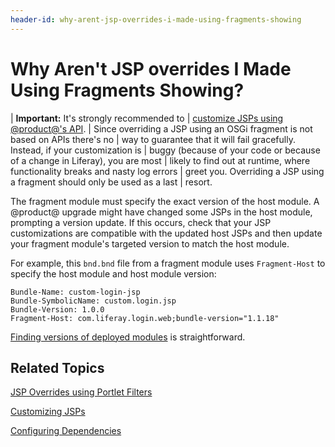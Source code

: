 ```yaml
---
header-id: why-arent-jsp-overrides-i-made-using-fragments-showing
---
```


# Why Aren't JSP overrides I Made Using Fragments Showing?

| **Important:** It's strongly recommended to
| [customize JSPs using @product@'s API](/docs/7-1/tutorials/-/knowledge_base/t/customizing-jsps).
| Since overriding a JSP using an OSGi fragment is not based on APIs there's no
| way to guarantee that it will fail gracefully. Instead, if your customization is
| buggy (because of your code or because of a change in Liferay), you are most
| likely to find out at runtime, where functionality breaks and nasty log errors
| greet you. Overriding a JSP using a fragment should only be used as a last
| resort.

The fragment module must specify the exact version of the host module. A 
@product@ upgrade might have changed some JSPs in the host module, prompting a 
version update. If this occurs, check that your JSP customizations are 
compatible with the updated host JSPs and then update your fragment module's 
targeted version to match the host module. 

For example, this `bnd.bnd` file from a fragment module uses `Fragment-Host` to 
specify the host module and host module version: 

    Bundle-Name: custom-login-jsp
    Bundle-SymbolicName: custom.login.jsp
    Bundle-Version: 1.0.0
    Fragment-Host: com.liferay.login.web;bundle-version="1.1.18"

[Finding versions of deployed modules](/docs/7-1/tutorials/-/knowledge_base/t/configuring-dependencies#finding-liferay-portal-app-and-independent-artifacts)
is straightforward.  

## Related Topics

[JSP Overrides using Portlet Filters](/docs/7-1/tutorials/-/knowledge_base/t/jsp-overrides-using-portlet-filters)

[Customizing JSPs](/docs/7-1/tutorials/-/knowledge_base/t/customizing-jsps)

[Configuring Dependencies](/docs/7-1/tutorials/-/knowledge_base/t/configuring-dependencies)

